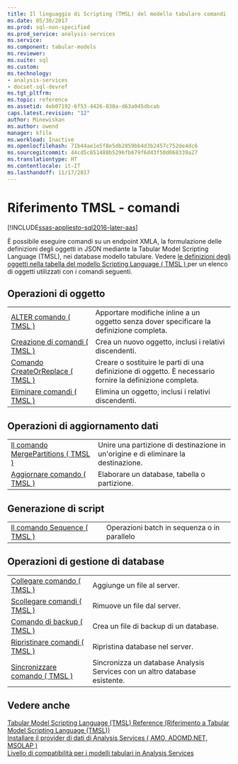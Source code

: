 ```yaml
---
title: Il linguaggio di Scripting (TMSL) del modello tabulare comandi | Documenti Microsoft
ms.date: 05/30/2017
ms.prod: sql-non-specified
ms.prod_service: analysis-services
ms.service: 
ms.component: tabular-models
ms.reviewer: 
ms.suite: sql
ms.custom: 
ms.technology:
- analysis-services
- docset-sql-devref
ms.tgt_pltfrm: 
ms.topic: reference
ms.assetid: 4eb07192-6f53-4426-830a-d63a945dbcab
caps.latest.revision: "12"
author: Minewiskan
ms.author: owend
manager: kfile
ms.workload: Inactive
ms.openlocfilehash: 71b44ae1e5f8e5db2859bb4d3b2457c752de4dc6
ms.sourcegitcommit: 44cd5c651488b5296fb679f6d43f50d068339a27
ms.translationtype: HT
ms.contentlocale: it-IT
ms.lasthandoff: 11/17/2017
---
```

# <a name="tmsl-reference---commands"></a>Riferimento TMSL - comandi

[!INCLUDE[ssas-appliesto-sql2016-later-aas](../../includes/ssas-appliesto-sql2016-later-aas.md)]

  È possibile eseguire comandi su un endpoint XMLA, la formulazione delle definizioni degli oggetti in JSON mediante la Tabular Model Scripting Language (TMSL), nei database modello tabulare.   Vedere [le definizioni degli oggetti nella tabella del modello Scripting Language &#40; TMSL &#41; ](../../analysis-services/tabular-models-scripting-language-objects/tmsl-reference-tabular-objects.md) per un elenco di oggetti utilizzati con i comandi seguenti.  
  
## <a name="object-operations"></a>Operazioni di oggetto  
  
|||  
|-|-|  
|[ALTER comando &#40; TMSL &#41;](../../analysis-services/tabular-models-scripting-language-commands/alter-command-tmsl.md)|Apportare modifiche inline a un oggetto senza dover specificare la definizione completa.|  
|[Creazione di comandi &#40; TMSL &#41;](../../analysis-services/tabular-models-scripting-language-commands/create-command-tmsl.md)|Crea un nuovo oggetto, inclusi i relativi discendenti.|  
|[Comando CreateOrReplace &#40; TMSL &#41;](../../analysis-services/tabular-models-scripting-language-commands/createorreplace-command-tmsl.md)|Creare o sostituire le parti di una definizione di oggetto. È necessario fornire la definizione completa.|  
|[Eliminare comandi &#40; TMSL &#41;](../../analysis-services/tabular-models-scripting-language-commands/delete-command-tmsl.md)|Elimina un oggetto, inclusi i relativi discendenti.|  
  
## <a name="data-refresh-operations"></a>Operazioni di aggiornamento dati  
  
|||  
|-|-|  
|[Il comando MergePartitions &#40; TMSL &#41;](../../analysis-services/tabular-models-scripting-language-commands/mergepartitions-command-tmsl.md)|Unire una partizione di destinazione in un'origine e di eliminare la destinazione.|  
|[Aggiornare comando &#40; TMSL &#41;](../../analysis-services/tabular-models-scripting-language-commands/refresh-command-tmsl.md)|Elaborare un database, tabella o partizione.|  
  
## <a name="scripting"></a>Generazione di script  
  
|||  
|-|-|  
|[Il comando Sequence &#40; TMSL &#41;](../../analysis-services/tabular-models-scripting-language-commands/sequence-command-tmsl.md)|Operazioni batch in sequenza o in parallelo|  
  
## <a name="database-management-operations"></a>Operazioni di gestione di database  
  
|||  
|-|-|  
|[Collegare comando &#40; TMSL &#41;](../../analysis-services/tabular-models-scripting-language-commands/attach-command-tmsl.md)|Aggiunge un file al server.|  
|[Scollegare comandi &#40; TMSL &#41;](../../analysis-services/tabular-models-scripting-language-commands/detach-command-tmsl.md)|Rimuove un file dal server.|  
|[Comando di backup &#40; TMSL &#41;](../../analysis-services/tabular-models-scripting-language-commands/backup-command-tmsl.md)|Crea un file di backup di un database.|  
|[Ripristinare comandi &#40; TMSL &#41;](../../analysis-services/tabular-models-scripting-language-commands/restore-command-tmsl.md)|Ripristina database nel server.|  
|[Sincronizzare comando &#40; TMSL &#41;](../../analysis-services/tabular-models-scripting-language-commands/synchronize-command-tmsl.md)|Sincronizza un database Analysis Services con un altro database esistente.|  
  
## <a name="see-also"></a>Vedere anche  
 [Tabular Model Scripting Language &#40;TMSL&#41; Reference (Riferimento a Tabular Model Scripting Language &#40;TMSL&#41;)](../../analysis-services/tabular-model-scripting-language-tmsl-reference.md)   
 [Installare il provider di dati di Analysis Services &#40; AMO, ADOMD.NET, MSOLAP &#41;](../../analysis-services/instances/install-windows/install-analysis-services-data-providers-amo-adomd-net-msolap.md)   
 [Livello di compatibilità per i modelli tabulari in Analysis Services](../../analysis-services/tabular-models/compatibility-level-for-tabular-models-in-analysis-services.md)  
  
  

